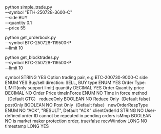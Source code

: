 <!-- 示例终端命令 -->
python simple_trade.py \
  --symbol "ETH-250728-3600-C" \
  --side BUY \
  --quantity 0.1 \
  --price 55

python get_orderbook.py \
  --symbol BTC-250728-119500-P \
  --limit 10

python get_blocktrades.py \
--symbol BTC-250728-119500-P \
--limit 10

<!-- 参数合集 -->
symbol	STRING	YES	Option trading pair, e.g BTC-200730-9000-C
side	ENUM	YES	Buy/sell direction: SELL, BUY
type	ENUM	YES	Order Type: LIMIT(only support limit)
quantity	DECIMAL	YES	Order Quantity
price	DECIMAL	NO	Order Price
timeInForce	ENUM	NO	Time in force method（Default GTC）
reduceOnly	BOOLEAN	NO	Reduce Only（Default false）
postOnly	BOOLEAN	NO	Post Only（Default false）
newOrderRespType	ENUM	NO	"ACK", "RESULT", Default "ACK"
clientOrderId	STRING	NO	User-defined order ID cannot be repeated in pending orders
isMmp	BOOLEAN	NO	is market maker protection order, true/false
recvWindow	LONG	NO	
timestamp	LONG	YES